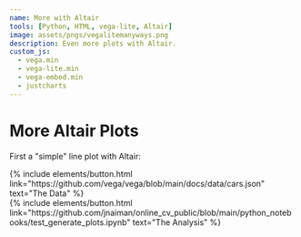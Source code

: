 ```yaml
---
name: More with Altair
tools: [Python, HTML, vega-lite, Altair]
image: assets/pngs/vegalitemanyways.png
description: Even more plots with Altair.
custom_js:
  - vega.min
  - vega-lite.min
  - vega-embed.min
  - justcharts
---
```



# More Altair Plots

First a "simple" line plot with Altair:

<vegachart schema-url="{{ site.baseurl }}/assets/json/buildings_stats1.json" style="width: 100%"></vegachart>






<!-- these are written in a combo of html and liquid --> 

<div class="left">
{% include elements/button.html link="https://github.com/vega/vega/blob/main/docs/data/cars.json" text="The Data" %}
</div>


<div class="right">
{% include elements/button.html link="https://github.com/jnaiman/online_cv_public/blob/main/python_notebooks/test_generate_plots.ipynb" text="The Analysis" %}
</div>

